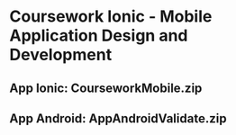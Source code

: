 # Coursework Ionic - Mobile Application Design and Development

## App Ionic: CourseworkMobile.zip
## App Android: AppAndroidValidate.zip
